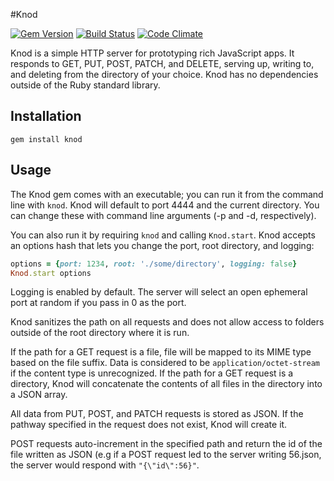 #Knod

[![Gem Version](https://badge.fury.io/rb/knod.svg)](http://badge.fury.io/rb/knod) [![Build Status](https://travis-ci.org/moserrya/knod.svg?branch=master)](https://travis-ci.org/moserrya/knod) [![Code Climate](https://codeclimate.com/github/moserrya/knod.png)](https://codeclimate.com/github/moserrya/knod)

Knod is a simple HTTP server for prototyping rich JavaScript apps. It responds to GET, PUT, POST, PATCH, and DELETE, serving up, writing to, and deleting from the directory of your choice. Knod has no dependencies outside of the Ruby standard library.

## Installation

```gem install knod```

## Usage

The Knod gem comes with an executable; you can run it from the command line with `knod`. Knod will default to port 4444 and the current directory. You can change these with command line arguments (-p and -d, respectively).

You can also run it by requiring `knod` and calling `Knod.start`. Knod accepts an options hash that lets you change the port, root directory, and logging:

```ruby
options = {port: 1234, root: './some/directory', logging: false}
Knod.start options
```

Logging is enabled by default. The server will select an open ephemeral port at random if you pass in 0 as the port.

Knod sanitizes the path on all requests and does not allow access to folders outside of the root directory where it is run.

If the path for a GET request is a file, file will be mapped to its MIME type based on the file suffix. Data is considered to be `application/octet-stream` if the content type is unrecognized. If the path for a GET request is a directory, Knod will concatenate the contents of all files in the directory into a JSON array.

All data from PUT, POST, and PATCH requests is stored as JSON. If the pathway specified in the request does not exist, Knod will create it.

POST requests auto-increment in the specified path and return the id of the file written as JSON (e.g if a POST request led to the server writing 56.json, the server would respond with `"{\"id\":56}"`.

